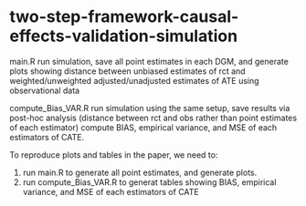# two-step-framework-causal-effects-validation-simulation

main.R run simulation, save all point estimates in each DGM, 
and generate plots showing distance between unbiased estimates of rct and 
weighted/unweighted adjusted/unadjusted estimates of ATE using observational data 

compute_Bias_VAR.R run simulation using the same setup, 
save results via post-hoc analysis (distance between rct and obs rather than point estimates of each estimator)
compute BIAS, empirical variance, and MSE of each estimators of CATE. 

To reproduce plots and tables in the paper, we need to:
1. run main.R to generate all point estimates, and generate plots.
2. run compute_Bias_VAR.R to generat tables showing BIAS, empirical variance, and MSE of each estimators of CATE
